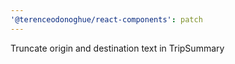 ```yaml
---
'@terenceodonoghue/react-components': patch
---
```


Truncate origin and destination text in TripSummary
